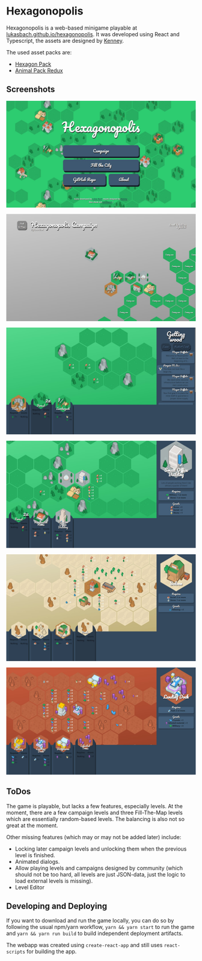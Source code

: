 # Hexagonopolis

Hexagonopolis is a web-based minigame playable at 
[lukasbach.github.io/hexagonopolis](https://lukasbach.github.io/hexagonopolis/).
It was developed using React and Typescript, the assets are designed
by [Kenney](https://kenney.nl).

The used asset packs are: 

 * [Hexagon Pack](https://kenney.nl/assets/hexagon-pack)
 * [Animal Pack Redux](https://www.kenney.nl/assets/animal-pack-redux)

## Screenshots
![Screenshot](./screenshots/main-menu.jpg "Main Menu")

![Screenshot](./screenshots/campaign.jpg "Campaign")

![Screenshot](./screenshots/ingame-0.jpg "Ingame")

![Screenshot](./screenshots/ingame-1.jpg "Ingame")

![Screenshot](./screenshots/ingame-2.jpg "Ingame")

![Screenshot](./screenshots/ingame-3.jpg "Ingame")

## ToDos

The game is playable, but lacks a few features, especially levels. At the moment,
there are a few campaign levels and three Fill-The-Map levels which are essentially
random-based levels. The balancing is also not so great at the moment.

Other missing features (which may or may not be added later) include:

 * Locking later campaign levels and unlocking them when the previous level is finished.
 * Animated dialogs.
 * Allow playing levels and campaigns designed by community (which should not be too hard,
   all levels are just JSON-data, just the logic to load external levels is missing).
 * Level Editor

## Developing and Deploying

If you want to download and run the game locally, you can
do so by following the usual npm/yarn workflow, ``yarn && yarn start``
to run the game and ``yarn && yarn run build`` to build independent
deployment artifacts.

The webapp was created using ``create-react-app`` and still uses
``react-scripts`` for building the app.

    
